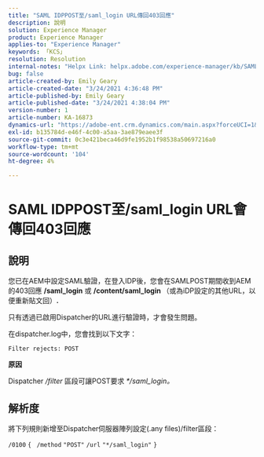 ```yaml
---
title: "SAML IDPPOST至/saml_login URL傳回403回應"
description: 說明
solution: Experience Manager
product: Experience Manager
applies-to: "Experience Manager"
keywords: 「KCS」
resolution: Resolution
internal-notes: "Helpx Link: helpx.adobe.com/experience-manager/kb/SAML-IDP-POST-to-saml-login-url-returns-403-response-AEM-6-x0.html"
bug: false
article-created-by: Emily Geary
article-created-date: "3/24/2021 4:36:48 PM"
article-published-by: Emily Geary
article-published-date: "3/24/2021 4:38:04 PM"
version-number: 1
article-number: KA-16873
dynamics-url: "https://adobe-ent.crm.dynamics.com/main.aspx?forceUCI=1&pagetype=entityrecord&etn=knowledgearticle&id=d7f4581f-bf8c-eb11-a812-000d3a58b9d1"
exl-id: b135784d-e46f-4c00-a5aa-3ae879eaee3f
source-git-commit: 0c3e421beca46d9fe1952b1f98538a50697216a0
workflow-type: tm+mt
source-wordcount: '104'
ht-degree: 4%

---
```


# SAML IDPPOST至/saml_login URL會傳回403回應

## 說明


您已在AEM中設定SAML驗證，在登入IDP後，您會在SAMLPOST期間收到AEM的403回應 <b>/saml_login</b> 或 <b>/content/saml_login </b>（或為iDP設定的其他URL，以便重新貼文回）<b>.</b>

只有透過已啟用Dispatcher的URL進行驗證時，才會發生問題。

在dispatcher.log中，您會找到以下文字：

`Filter rejects: POST`



<b>原因</b>

Dispatcher */filter* 區段可讓POST要求 *\*/saml_login。*


## 解析度


將下列規則新增至Dispatcher伺服器陣列設定(.any files)/filter區段：

`/0100` `{ ` `/method` `"POST"` `/url` `"*/saml_login"` `}`
